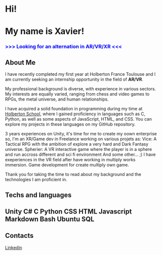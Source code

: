 # Hi!
# My name is Xavier!

### <span style="color: blue ;"> >>> **Looking for an alternation in AR/VR/XR** <<< </span>

## About Me
I have recently completed my first year at Holberton France Toulouse and I am currently seeking an internship opportunity in the field of **AR/VR**.

My professional background is diverse, with experience in various sectors. My interests are equally varied, ranging from chess and video games to RPGs, the metal universe, and human relationships.

I have acquired a solid foundation in programming during my time at [Holberton School](https://www.holbertonschool.fr/), where I gained proficiency in languages such as C, Python, as well as some aspects of JavaScript, HTML, and CSS. You can explore my projects in these languages on my GitHub repository.

3 years experiences on Unity, it's time for me to create my oown enterprise so, I'm an XR/Game dev in Freelance working on various projets as:
Vice: A Tactical RPG with the ambition of explore a very hard and Dark Fantasy universe.
Spherier: A VR interactive game where the player is in a sphere and run accross different and sci fi environment
And some other... ;)
I have exeperiences in the VR field after have working in multiply works immersion. Game development for create multiply own game.


Thank you for taking the time to read about my background and the technologies I am proficient in.

## **Techs and languages**
## Unity C# C Python CSS HTML Javascript Markdown Bash Ubuntu SQL

## Contacts

[Linkedin](https://www.linkedin.com/in/xavier-bertin-2406152a2/)
